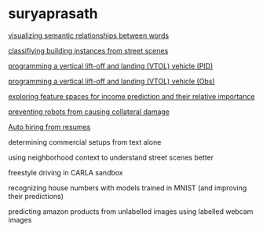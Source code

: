 # suryaprasath

[visualizing semantic relationships between words](https://github.com/suryapr1916/Semantic-Detection-with-GloVe)

[classifiying building instances from street scenes](https://github.com/suryapr1916/building-scene-classification)

[programming a vertical lift-off and landing (VTOL) vehicle (PID)](https://github.com/suryapr1916/vtol)

[programming a vertical lift-off and landing (VTOL) vehicle (Obs)](https://github.com/suryapr1916/vtol-v2)

[exploring feature spaces for income prediction and their relative importance](https://github.com/suryapr1916/dsml-project)

[preventing robots from causing collateral damage](https://github.com/suryapr1916/reinforcement-learning-notebooks)

[Auto hiring from resumes](https://github.com/suryapr1916/FMML-2021-main)

determining commercial setups from text alone

using neighborhood context to understand street scenes better

freestyle driving in CARLA sandbox

recognizing house numbers with models trained in MNIST (and improving their predictions)

predicting amazon products from unlabelled images using labelled webcam images
